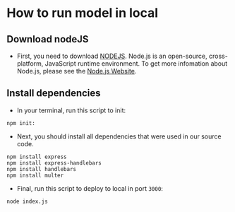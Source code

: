 # How to run model in local

## Download nodeJS
- First, you need to download [NODEJS](https://nodejs.org/en/). Node.js is an open-source, cross-platform, JavaScript runtime environment. To get more infomation about Node.js, please see the [Node.js Website](https://nodejs.org/en/). 

## Install dependencies

- In your terminal, run this script to init:
```{bash} 
npm init: 
```

- Next, you should install all dependencies that were used in our source code. 

```{bash} 
npm install express
npm install express-handlebars
npm install handlebars
npm install multer
```

- Final, run this script to deploy to local in port ```3000```: 

```{bash} 
node index.js
```